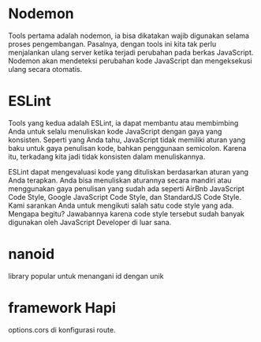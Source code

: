 # Nodemon
Tools pertama adalah nodemon, ia bisa dikatakan wajib digunakan selama proses pengembangan. Pasalnya, dengan tools ini kita tak perlu menjalankan ulang server ketika terjadi perubahan pada berkas JavaScript. Nodemon akan mendeteksi perubahan kode JavaScript dan mengeksekusi ulang secara otomatis.

# ESLint
Tools yang kedua adalah ESLint, ia dapat membantu atau membimbing Anda untuk selalu menuliskan kode JavaScript dengan gaya yang konsisten. Seperti yang Anda tahu, JavaScript tidak memiliki aturan yang baku untuk gaya penulisan kode, bahkan penggunaan semicolon. Karena itu, terkadang kita jadi tidak konsisten dalam menuliskannya.

ESLint dapat mengevaluasi kode yang dituliskan berdasarkan aturan yang Anda terapkan. Anda bisa menuliskan aturannya secara mandiri atau menggunakan gaya penulisan yang sudah ada seperti AirBnb JavaScript Code Style, Google JavaScript Code Style, dan StandardJS Code Style. Kami sarankan Anda untuk mengikuti salah satu code style yang ada. Mengapa begitu? Jawabannya karena code style tersebut sudah banyak digunakan oleh JavaScript Developer di luar sana.

# nanoid
library popular untuk menangani id dengan unik

# framework Hapi
options.cors di konfigurasi route.